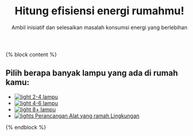 <!doctype html>
<html lang="en">
<head>
  <meta charset="UTF-8">
  <meta
    name="viewport"
    content="width=device-width, user-scalable=no, initial-scale=1.0, maximum-scale=1.0, minimum-scale=1.0"
  >
  <meta http-equiv="X-UA-Compatible" content="ie=edge">
  <link rel="stylesheet" href="../static/css/style.css">
  <title>Perhitungan efisiensi energi untuk rumah pintar</title>
</head>
<body>
  <header class="header">
    <div class="header__text">
      <h1>Hitung efisiensi energi rumahmu!</h1>
      <p>Ambil inisiatif dan selesaikan masalah konsumsi energi yang berlebihan</p>
    </div>
  </header>
  <main>
    {% block content %}
    <h2 class="main__title">Pilih berapa banyak lampu yang ada di rumah kamu:</h2>
    <ul class="list" id="list">
      <li class="list__item">
        <a href={{size + "/3" }}>
          <img class="item__img" src="../static/img/light.svg" alt="light">
          <span>2-4 lampu</span></a>
      </li>
      <!--Tugas #2 -->
      <li class="list__item">
        <a href="{{size + "/7"}}"> 
          <img class="item__img" src="../static/img/light.svg" alt="light">
          <span>4-6 lampu</span></a>
      </li>
      <li class="list__item">
        <a href="{{size + "/10"}}">
          <img class="item__img" src="../static/img/light.svg" alt="light">
          <span>8+ lampu</span></a>
      </li>
      <li class="list__item">
        <a href="">
          <img class="item__img" src="../static/img/lights.png" alt="lights">
          <span>Perancangan Alat yang ramah Lingkungan</span></a>
      </li>
    </ul>
    {% endblock %}
  </main>
  <footer>

  </footer>
</body>
</html>
